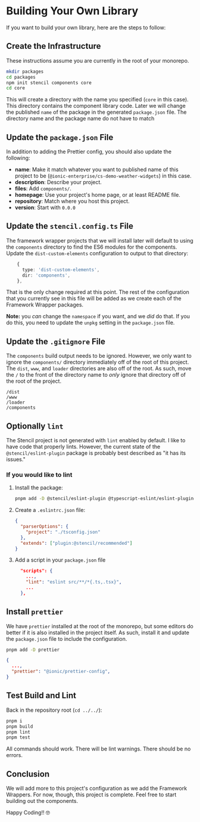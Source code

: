 # Building Your Own Library

If you want to build your own library, here are the steps to follow:

## Create the Infrastructure

These instructions assume you are currently in the root of your monorepo.

```bash
mkdir packages
cd packages
npm init stencil components core
cd core
```

This will create a directory with the name you specified (`core` in this case). This directory contains the component library code. Later we will change the published `name` of the package in the generated `package.json` file. The directory name and the package name do not have to match

## Update the `package.json` File

In addition to adding the Prettier config, you should also update the following:

- **name**: Make it match whatever you want to published name of this project to be (`@ionic-enterprise/cs-demo-weather-widgets`) in this case.
- **description**: Describe your project.
- **files**: Add `components/`.
- **homepage**: Use your project's home page, or at least README file.
- **repository**: Match where you host this project.
- **version**: Start with `0.0.0`

## Update the `stencil.config.ts` File

The framework wrapper projects that we will install later will default to using the `components` directory to find the ES6 modules for the components. Update the `dist-custom-elements` configuration to output to that directory:

```typescript
    {
      type: 'dist-custom-elements',
      dir: 'components',
    },
```

That is the only change required at this point. The rest of the configuration that you currently see in this file will be added as we create each of the Framework Wrapper packages.

**Note:** you _can_ change the `namespace` if you want, and we _did_ do that. If you do this, you need to update the `unpkg` setting in the `package.json` file.

## Update the `.gitignore` File

The `components` build output needs to be ignored. However, we only want to ignore the `components/` directory immediately off of the root of this project. The `dist`, `www`, and `loader` directories are also off of the root. As such, move the `/` to the front of the directory name to _only_ ignore that directory off of the root of the project.

```
/dist
/www
/loader
/components
```

## Optionally `lint`

The Stencil project is not generated with `lint` enabled by default. I like to have code that properly lints. However, the current state of the `@stencil/eslint-plugin` package is probably best described as "it has its issues."

### If you would like to lint

1. Install the package:

   ```bash
   pnpm add -D @stencil/eslint-plugin @typescript-eslint/eslint-plugin@^4.0.0 eslint-plugin-react@^7.0.0 @typescript-eslint/parser@^4.0.0 typescript@^4.0.8 eslint@^7.0.0
   ```

2. Create a `.eslintrc.json` file:

   ```json
   {
     "parserOptions": {
       "project": "./tsconfig.json"
     },
     "extends": ["plugin:@stencil/recommended"]
   }
   ```

3. Add a script in your `package.json` file

   ```json
     "scripts": {
       ...,
       "lint": "eslint src/**/*{.ts,.tsx}",
       ...
     },
   ```

## Install `prettier`

We have `prettier` installed at the root of the monorepo, but some editors do better if it is also installed in the project itself. As such, install it and update the `package.json` file to include the configuration.

```bash
pnpm add -D prettier
```

```JSON
{
  ...,
  "prettier": "@ionic/prettier-config",
}
```

## Test Build and Lint

Back in the repository root (`cd ../../`):

```bash
pnpm i
pnpm build
pnpm lint
pnpm test
```

All commands should work. There will be lint warnings. There should be no errors.

## Conclusion

We will add more to this project's configuration as we add the Framework Wrappers. For now, though, this project is complete. Feel free to start building out the components.

Happy Coding!! 🤓
